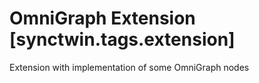 
# OmniGraph Extension [synctwin.tags.extension]
Extension with implementation of some OmniGraph nodes
